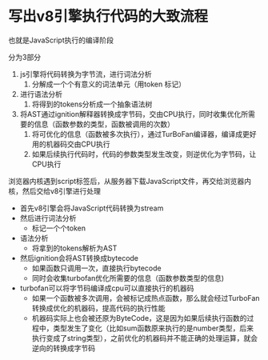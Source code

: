 # 写出v8引擎执行代码的大致流程

也就是JavaScript执行的编译阶段

分为3部分

1. js引擎将代码转换为字节流，进行词法分析
   1. 分解成一个个有意义的词法单元（用token 标记）
2. 进行语法分析
   1. 将得到的tokens分析成一个抽象语法树
3. 将AST通过ignition解释器转换成字节码，交由CPU执行，同时收集优化所需要的信息（函数参数的类型，函数被调用的次数）
   1. 将可优化的信息（函数被多次执行），通过TurBoFan编译器，编译成更好用的机器码交由CPU执行
   2. 如果后续执行代码时，代码的参数类型发生改变，则逆优化为字节码，让CPU执行







浏览器内核遇到script标签后，从服务器下载JavaScript文件，再交给浏览器内核，然后交给v8引擎进行处理

- 首先v8引擎会将JavaScript代码转换为stream
- 然后进行词法分析
  - 标记一个个token
- 语法分析
  - 将拿到的tokens解析为AST
- 然后ignition会将AST转换成bytecode
  - 如果函数只调用一次，直接执行bytecode
  - 同时会收集turbofan优化所需要的信息（函数参数类型的信息)
- turbofan可以将字节码编译成cpu可以直接执行的机器码
  - 如果一个函数被多次调用，会被标记成热点函数，那么就会经过TurboFan转换成优化的机器码，提高代码的执行性能
  - 机器码实际上也会被还原为ByteCode，这是因为如果后续执行函数的过程中，类型发生了变化（比如sum函数原来执行的是number类型，后来执行变成了string类型），之前优化的机器码并不能正确的处理运算，就会逆向的转换成字节码